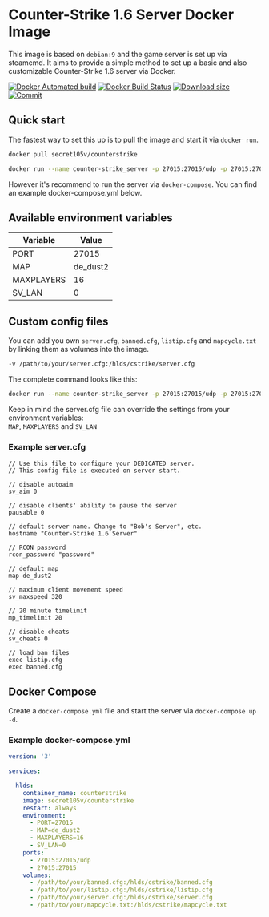 # Counter-Strike 1.6 Server Docker Image

This image is based on `debian:9` and the game server is set up via steamcmd.
It aims to provide a simple method to set up a basic and also customizable Counter-Strike 1.6 server via Docker.

[![Docker Automated build](https://img.shields.io/docker/automated/febley/counter-strike_server.svg)](https://hub.docker.com/r/febley/counter-strike_server/builds/) [![Docker Build Status](https://img.shields.io/docker/build/febley/counter-strike_server.svg)](https://hub.docker.com/r/febley/counter-strike_server/builds/) [![Download size](https://images.microbadger.com/badges/image/febley/counter-strike_server.svg)](https://microbadger.com/images/febley/counter-strike_server) [![Commit](https://images.microbadger.com/badges/commit/febley/counter-strike_server.svg)](https://microbadger.com/images/febley/counter-strike_server)



## Quick start

The fastest way to set this up is to pull the image and start it via `docker run`.

``` bash
docker pull secret105v/counterstrike
```

``` bash
docker run --name counter-strike_server -p 27015:27015/udp -p 27015:27015 secret105v/counterstrike
```

However it's recommend to run the server via `docker-compose`. You can find an example docker-compose.yml below.

## Available environment variables

| Variable   | Value    |
| ---------- | -------- |
| PORT       | 27015    |
| MAP        | de_dust2 |
| MAXPLAYERS | 16       |
| SV_LAN     | 0        |

## Custom config files

You can add you own `server.cfg`, `banned.cfg`, `listip.cfg` and `mapcycle.txt` by linking them as volumes into the image.

``` bash
-v /path/to/your/server.cfg:/hlds/cstrike/server.cfg
```

The complete command looks like this:

``` bash
docker run --name counter-strike_server -p 27015:27015/udp -p 27015:27015 -v /path/to/your/server.cfg:/hlds/cstrike/server.cfg febley/counter-strike_server:latest
```

Keep in mind the server.cfg file can override the settings from your environment variables:  
`MAP`, `MAXPLAYERS` and `SV_LAN`

### Example server.cfg

```
// Use this file to configure your DEDICATED server.
// This config file is executed on server start.

// disable autoaim
sv_aim 0

// disable clients' ability to pause the server
pausable 0

// default server name. Change to "Bob's Server", etc.
hostname "Counter-Strike 1.6 Server"

// RCON password
rcon_password "password"

// default map
map de_dust2

// maximum client movement speed
sv_maxspeed 320

// 20 minute timelimit
mp_timelimit 20

// disable cheats
sv_cheats 0

// load ban files
exec listip.cfg
exec banned.cfg
```

## Docker Compose

Create a `docker-compose.yml` file and start the server via `docker-compose up -d`.

### Example docker-compose.yml

``` yml
version: '3'

services:

  hlds:
    container_name: counterstrike
    image: secret105v/counterstrike
    restart: always
    environment:
      - PORT=27015
      - MAP=de_dust2
      - MAXPLAYERS=16
      - SV_LAN=0
    ports:
      - 27015:27015/udp
      - 27015:27015
    volumes:
      - /path/to/your/banned.cfg:/hlds/cstrike/banned.cfg
      - /path/to/your/listip.cfg:/hlds/cstrike/listip.cfg
      - /path/to/your/server.cfg:/hlds/cstrike/server.cfg
      - /path/to/your/mapcycle.txt:/hlds/cstrike/mapcycle.txt
```
